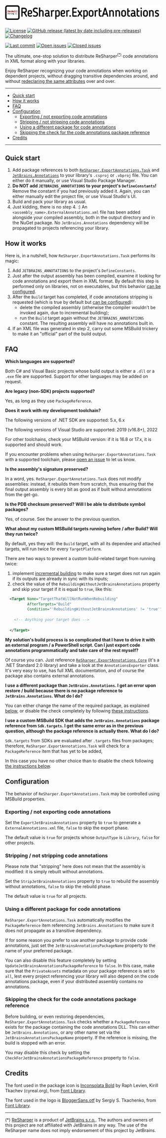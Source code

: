 # ![ReSharper.ExportAnnotations](https://raw.githubusercontent.com/Tenacom/ReSharper.ExportAnnotations/main/graphics/Logo.png)

[![License](https://img.shields.io/github/license/Tenacom/ReSharper.ExportAnnotations.svg)](https://github.com/Tenacom/ReSharper.ExportAnnotations/blob/main/LICENSE)
[![GitHub release (latest by date including pre-releases)](https://img.shields.io/github/v/release/Tenacom/ReSharper.ExportAnnotations?include_prereleases)](https://github.com/Tenacom/ReSharper.ExportAnnotations/releases)
[![Changelog](https://img.shields.io/badge/changelog-Keep%20a%20Changelog%20v1.0.0-%23E05735)](https://github.com/Tenacom/ReSharper.ExportAnnotations/blob/main/CHANGELOG.md)

[![Last commit](https://img.shields.io/github/last-commit/Tenacom/ReSharper.ExportAnnotations.svg)](https://github.com/Tenacom/ReSharper.ExportAnnotations/commits/main)
[![Open issues](https://img.shields.io/github/issues-raw/Tenacom/ReSharper.ExportAnnotations.svg?label=open+issues)](https://github.com/Tenacom/ReSharper.ExportAnnotations/issues?q=is%3Aissue+is%3Aopen+sort%3Aupdated-desc)
[![Closed issues](https://img.shields.io/github/issues-closed-raw/Tenacom/ReSharper.ExportAnnotations.svg?label=closed+issues)](https://github.com/Tenacom/ReSharper.ExportAnnotations/issues?q=is%3Aissue+is%3Aclosed+sort%3Aupdated-desc)

The ultimate, one-stop solution to distribute ReSharper<sup>[(*)](#jetbrains-disclaimer)</sup> code annotations in XML format along with your libraries.

Enjoy ReSharper recognizing your code annotations when working on dependent projects, without dragging transitive dependencies around, and without [redeclaring the same attributes](https://www.jetbrains.com/help/resharper/Code_Analysis__Annotations_in_Source_Code.html#embedding-declarations-of-code-annotations-in-your-source-code) over and over.

---

- [Quick start](#quick-start)
- [How it works](#how-it-works)
- [FAQ](#faq)
- [Configuration](#configuration)
  - [Exporting / not exporting code annotations](#exporting--not-exporting-code-annotations)
  - [Stripping / not stripping code annotations](#stripping--not-stripping-code-annotations)
  - [Using a different package for code annotations](#using-a-different-package-for-code-annotations)
  - [Skipping the check for the code annotations package reference](#skipping-the-check-for-the-code-annotations-package-reference)
- [Credits](#credits)

---

## Quick start

1. Add package references to both [`ReSharper.ExportAnnotations.Task`](https://www.nuget.org/packages/ReSharper.ExportAnnotations.Task) and [`JetBrains.Annotations`](https://www.nuget.org/packages/Jetbrains.Annotations) to your library's `.csproj` or `.vbproj` file. You can either do it manually, or use Visual Studio Package Manager.
2. **Do NOT add `JETBRAINS_ANNOTATIONS` to your project's `DefineConstants`!** Remove the constant if you had previously added it. Again, you can either manually edit the project file, or use Visual Studio's UI.
3. Build and pack your library as usual.
4. Just kidding, there is no step 4. :) An `<assembly_name>.ExternalAnnotations.xml` file has been added alongside your compiled assembly, both in the output directory and in the NuGet package. No `JetBrains.Annotations` dependency will be propagated to projects referencing your library.

## How it works

Here is, in a nutshell, how `ReSharper.ExportAnnotations.Task` performs its magic:

1. Add `JETBRAINS_ANNOTATIONS` to the project's `DefineConstants`.
2. Just after the output assembly has been compiled, examine it looking for code annotations and export them in XML format. By default this step is performed only on libraries, not on executables, but this behavior [can be configured](#exporting--not-exporting-code-annotations).
3. After the `Build` target has completed, if code annotations stripping is requested (which is true by default but [can be configured](#stripping--not-stripping-code-annotations)):
   - delete the compiled assembly (otherwise the compiler wouldn't be invoked again, due to incremental building);
   - run the `Build` target again without the `JETBRAINS_ANNOTATIONS` constant. The resulting assembly will have no annotations built in.
4. If an XML file was generated in step 2, carry out some MSBuild trickery to make it an "official" part of the build output.

## FAQ

**Which languages are supported?**

Both C# and Visual Basic projects whose build output is either a `.dll` or a `.exe` file are supported. Support for other languages may be added on request.

**Are legacy (non-SDK) projects supported?**

Yes, as long as they use `PackageReference`.

**Does it work with my development toolchain?**

The following versions of .NET SDK are supported: 5.x, 6.x

The following versions of Visual Studio are supported: 2019 (v16.8+), 2022

For other toolchains, check your MSBuild version: if it is 16.8 or 17.x, it is supported and should work.

If you encounter problems when using `ReSharper.ExportAnnotations.Task` with a supported toolchain, please [open an issue](https://github.com/tenacom/ReSharper.ExportAnnotations/issues/new/choose) to let us know.

**Is the assembly's signature preserved?**

In a word, yes. `ReSharper.ExportAnnotations.Task` does not modify assemblies: instead, it rebuilds them from scratch, thus ensuring that the final output assembly is every bit as good as if built without annotations from the get-go.

**Is the PDB checksum preserved? Will I be able to distribute symbol packages?**

Yes, of course. See the answer to the previous question.

**What about my custom MSBuild targets running before / after Build? Will they run twice?**

By default, yes they will: the `Build` target, with all its dependee and attached targets, will run twice for every `TargetPlatform`.

There are two ways to prevent a custom build-related target from running twice:

1. implement [incremental building](https://docs.microsoft.com/en-us/visualstudio/msbuild/how-to-build-incrementally) to make sure a target does not run again if its outputs are already in sync with its inputs;
2. check the value of the `RebuildingWithoutJetBrainsAnnotations` property and skip your target if it is equal to `true`, like this:

```XML
  <Target Name="TargetThatWillNotRunWhenRebuilding"
          AfterTargets="Build"
          Condition="'RebuildingWithoutJetBrainsAnnotations' != 'true'">

    <!-- Anything your target does -->

  </Target>
```

**My solution's build process is so complicated that I have to drive it with an external program / a PowerShell script. Can I just export code annotations programmatically and take care of the rest myself?**

Of course you can. Just reference [`ReSharper.ExportAnnotations.Core`](https://www.nuget.org/packages/ReSharper.ExportAnnotations.Core) (it's a .NET Standard 2.0 library) and take a look at the `AnnotationsExporter` class. It's very easy to use, has full XML documentation, and of course the package also contains external annotations.

**I use a different package than `JetBrains.Annotations`. I get an error upon restore / build because there is no package reference to `JetBrains.Annotations`. What do I do?**

You can either change the name of the required package, as explained [below](#using-a-different-package-for-code-annotations), or disable the check completely by following [these instructions](#skipping-the-check-for-the-code-annotations-package-reference).

**I use a custom MSBuild SDK that adds the `JetBrains.Annotations` package reference from `Sdk.targets`. I get the same error as in the previous question, although the package reference is actually there. What do I do?**

`Sdk.targets` from SDKs are evaluated after `.targets` files from packages; therefore, `ReSharper.ExportAnnotations.Task` will check for a `PackageReference` item that has yet to be added,

In this case you have no other choice than to disable the check following [the instructions below](#skipping-the-check-for-the-code-annotations-package-reference).

## Configuration

The behavior of `ReSharper.ExportAnnotations.Task` may be controlled using MSBuild properties.

### Exporting / not exporting code annotations

Set the `ExportJetBrainsAnnotations` property to `true` to generate a `ExternalAnnotations.xml` file, `false` to skip the export phase.

The default value is `true` for projects whose `OutputType` is `Library`, `false` for other projects.

### Stripping / not stripping code annotations

Please note that "stripping" here does not mean that the assembly is modified: it is simply rebuilt without annotations.

Set the `StripJetBrainsAnnotations` property to `true` to rebuild the assembly without annotations, `false` to skip the rebuild phase.

The default value is `true` for all projects.

### Using a different package for code annotations

`ReSharper.ExportAnnotations.Task` automatically modifies the `PackageReference` item referencing `JetBrains.Annotations` to make sure it does not propagate as a transitive dependency.

If for some reason you prefer to use another package to provide code annotations, just set the `JetBrainsAnnotationsPackageName` property to the name of your preferred package.

You can also disable this feature completely by setting `UpdateJetBrainsAnnotationsPackageReference` to `false`. In this case, make sure that the `PrivateAssets` metadata on your package reference is set to `all`, lest every project referencing your library will also depend on the code annotations package, even if your distributed assembly contains no annotations.

### Skipping the check for the code annotations package reference

Before building, or even restoring dependencies, `ReSharper.ExportAnnotations.Task` checks whether a `PackageReference` exists for the package containing the code annotations DLL. This can either be `JetBrains.Annotations`, or any other name set via the `JetBrainsAnnotationsPackageName` property. If the reference is missing, the build is stopped with an error.

You may disable this check by setting the `CheckForJetBrainsAnnotationsPackageReference` property to `false`.

## Credits

The font used in the package icon is [Inconsolata Bold](https://fontlibrary.org/en/font/inconsolata#Inconsolata-Bold) by Raph Levien, Kirill Tkachev (cyreal.org), from [Font Library](https://fontlibrary.org).

The font used in the logo is [BloggerSans.otf](https://fontlibrary.org/en/font/blogger-sans-otf) by Sergiy S. Tkachenko, from [Font Library](https://fontlibrary.org).

---

<a name="jetbrains-disclaimer">(*)</a> [ReSharper](https://www.jetbrains.com/resharper) is a product of [JetBrains s.r.o.](https://www.jetbrains.com). The authors and owners of this project are not affiliated with JetBrains in any way. The use of the ReSharper name does not imply endorsement of this project by JetBrains.
